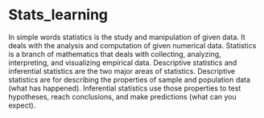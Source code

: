 # Stats_learning
In simple words statistics is the study and manipulation of given data. It deals with the analysis and computation of given numerical data.
Statistics is a branch of mathematics that deals with collecting, analyzing, interpreting, and visualizing empirical data. Descriptive statistics and inferential statistics are the two major areas of statistics. Descriptive statistics are for describing the properties of sample and population data (what has happened). Inferential statistics use those properties to test hypotheses, reach conclusions, and make predictions (what can you expect).
